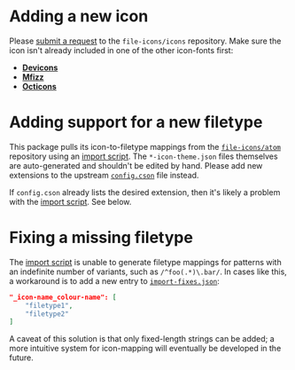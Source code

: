 # Adding a new icon

Please [submit a request][1] to the `file-icons/icons` repository. Make sure the
icon isn't already included in one of the other icon-fonts first:

- [**Devicons**](https://github.com/file-icons/DevOpicons/blob/master/charmap.md)
- [**Mfizz**](https://github.com/file-icons/MFixx/blob/master/charmap.md)
- [**Octicons**](https://octicons.github.com/)

# Adding support for a new filetype

This package pulls its icon-to-filetype mappings from the [`file-icons/atom`][2]
repository using an [import script][3]. The `*-icon-theme.json` files themselves
are auto-generated and shouldn't be edited by hand. Please add new extensions to
the upstream [`config.cson`][4] file instead.

If `config.cson` already lists the desired extension, then it's likely a problem
with the [import script][3]. See below.

# Fixing a missing filetype

The [import script][3] is unable to generate filetype mappings for patterns with
an indefinite number of variants, such as `/^foo(.*)\.bar/`. In cases like this,
a workaround is to add a new entry to [`import-fixes.json`][5]:

```json
"_icon-name_colour-name": [
	"filetype1",
	"filetype2"
]
```

A caveat of this solution is that only fixed-length strings can be added; a more
intuitive system for icon-mapping will eventually be developed in the future.

<!-- Referenced links -->

[1]: https://github.com/file-icons/icons/issues/new
[2]: https://github.com/file-icons/atom
[3]: ./scripts/import.js
[4]: https://github.com/file-icons/atom/blob/master/config.cson
[5]: ./scripts/import-fixes.json
